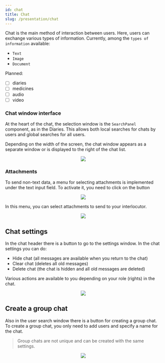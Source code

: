 ```yaml
---
id: chat
title: Chat
slug: /presentation/chat
---
```


Chat is the main method of interaction between users. Here, users can exchange various types of information. Currently, among the `types of information` available:

- `Text`
- `Image`
- `Document`

Planned:

- [ ] diaries
- [ ] medicines
- [ ] audio
- [ ] video

### Chat window interface

At the heart of the chat, the selection window is the `SearchPanel` component, as in the Diaries. This allows both local searches for chats by users and global searches for all users.

Depending on the width of the screen, the chat window appears as a separate window or is displayed to the right of the chat list.

<div align="center">
    <img type="imgscreen" src="/wellness_doc/img/presentation/chat/chatViewOpen.png"/>
</div>

### Attachments

To send non-text data, a menu for selecting attachments is implemented under the text input field. To activate it, you need to click on the button <i class="fa fa-puzzle-piece d"></i>

<div align="center"><img type="imgscreen" src="/wellness_doc/img/presentation/chat/chatAssetsMenu.png"/></div>

In this menu, you can select attachments to send to your interlocutor.

<div align="center"><img type="imgscreen" src="/wellness_doc/img/presentation/chat/chatAssetsReady.png"/></div>

## Chat settings

In the chat header there is a button to go to the settings window.
In the chat settings you can do:

- Hide chat (all messages are available when you return to the chat)
- Clear chat (deletes all old messages)
- Delete chat (the chat is hidden and all old messages are deleted)

Various actions are available to you depending on your role (rights) in the chat.

<div align="center"><img type="imgscreen" src="/wellness_doc/img/presentation/chat/chatSettings.png"/></div>

## Create a group chat

Also in the user search window there is a button for creating a group chat. To create a group chat, you only need to add users and specify a name for the chat.

> Group chats are not unique and can be created with the same settings.

<div align="center"><img type="imgscreen" src="/wellness_doc/img/presentation/chat/chatCreate.png"/></div>
